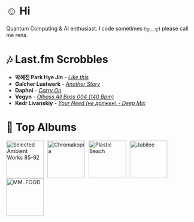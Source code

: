 # ☺︎ Hi



Quantum Computing & AI enthusiast. I code sometimes (╥﹏╥)
please call me rena. 

# 🎶 Last.fm Scrobbles

- **박혜진 Park Hye Jin** - *[Like this](https://www.last.fm/music/%EB%B0%95%ED%98%9C%EC%A7%84+Park+Hye+Jin/_/Like+this)*
- **Galcher Lustwerk** - *[Another Story](https://www.last.fm/music/Galcher+Lustwerk/_/Another+Story)*
- **Daphni** - *[Carry On](https://www.last.fm/music/Daphni/_/Carry+On)*
- **Vegyn** - *[Olbass All Bass 004 (140 Bpm)](https://www.last.fm/music/Vegyn/_/Olbass+All+Bass+004+(140+Bpm))*
- **Kedr Livanskiy** - *[Your Need (не должен) - Deep Mix](https://www.last.fm/music/Kedr+Livanskiy/_/Your+Need+(%D0%BD%D0%B5+%D0%B4%D0%BE%D0%BB%D0%B6%D0%B5%D0%BD)+-+Deep+Mix)*

# 📀 Top Albums

<a href='https://www.last.fm/music/Aphex+Twin/Selected+Ambient+Works+85-92'><img src='https://lastfm.freetls.fastly.net/i/u/300x300/6f199a67803148cfb2cf2238b8fda0fb.jpg' alt='Selected Ambient Works 85-92' title='Aphex Twin - Selected Ambient Works 85-92' width='100' style='margin-right: 10px;'></a><a href='https://www.last.fm/music/Tyler,+the+Creator/Chromakopia'><img src='https://lastfm.freetls.fastly.net/i/u/300x300/8c0b389bb4cbf522bc5a2b58e15b6620.jpg' alt='Chromakopia' title='Tyler, the Creator - Chromakopia' width='100' style='margin-right: 10px;'></a><a href='https://www.last.fm/music/Gorillaz/Plastic+Beach'><img src='https://lastfm.freetls.fastly.net/i/u/300x300/ce6e2af584a5480b85b79371b219a92e.png' alt='Plastic Beach' title='Gorillaz - Plastic Beach' width='100' style='margin-right: 10px;'></a><a href='https://www.last.fm/music/Japanese+Breakfast/Jubilee'><img src='https://lastfm.freetls.fastly.net/i/u/300x300/5d93403fbc951b7d31fa80ff826b5180.jpg' alt='Jubilee' title='Japanese Breakfast - Jubilee' width='100' style='margin-right: 10px;'></a><a href='https://www.last.fm/music/MF+DOOM/MM..FOOD'><img src='https://lastfm.freetls.fastly.net/i/u/300x300/7d1a24c15c32327454fb83f6177c0b76.png' alt='MM..FOOD' title='MF DOOM - MM..FOOD' width='100' style='margin-right: 10px;'></a>